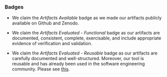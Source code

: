 ### Badges
* We claim the _Artifacts Available_ badge as we made our artifacts publicly available on Github and Zenodo.

* We claim the _Artifacts Evaluated - Functional_ badge as our artifacts are documented, consistent, complete, exercisable, and include appropriate evidence of verification and validation.

* We claim the _Artifacts Evaluated - Reusable_ badge as our artifacts are carefully documented and well-structured. Moreover, our tool is reusable and has already been used in the software engineering community. Please see [this](https://github.com/Intelligent-CAT-Lab/AlphaTrans/issues/2#issuecomment-2625586985).